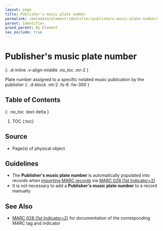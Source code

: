 ```yaml
---
layout: page
title: Publisher's music plate number
permalink: /metadata/element/identifier/publishers-music-plate-number/
parent: Identifier
grand_parent: By Element
nav_exclude: true
---
```


# Publisher's music plate number
{: .d-inline .v-align-middle .no_toc .mr-2 }

Plate number assigned to a specific notated music publication by the publisher
{: .d-block .mt-2 .fs-6 .fw-300 }

## Table of Contents
{: .no_toc .text-delta }

1. TOC
{:toc}

## Source
- Page(s) of physical object

## Guidelines
- The **Publisher's music plate number** is automatically populated into records when [importing MARC records](/metadata-documentation/workflows/create-import/#importing-marc-records) via [MARC 028 (1st Indicator=2)](https://www.oclc.org/bibformats/en/0xx/028.html#:~:text=2-,Plate%20number,-.%20The%20publisher%20assigns)
- It is not necessary to add a **Publisher's music plate number** to a record manually

## See Also
- [MARC 028 (1st Indicator=2)](https://www.oclc.org/bibformats/en/0xx/028.html#:~:text=2-,Plate%20number,-.%20The%20publisher%20assigns) for documentation of the corresponding MARC tag and indicator